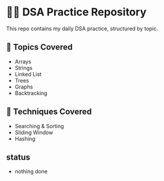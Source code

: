 # 🧑‍💻 DSA Practice Repository

This repo contains my daily DSA practice, structured by topic.


## 📂 Topics Covered
- Arrays
- Strings
- Linked List
- Trees
- Graphs
- Backtracking

## 📂 Techniques Covered
- Searching & Sorting
- Sliding Window
- Hashing

## status
- nothing done 
